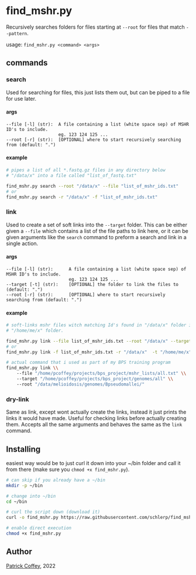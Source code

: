 # find_mshr.py

Recursively searches folders for files starting at `--root` for files that match `--pattern`.

usage: `find_mshr.py <command> <args>`

## commands

### search

Used for searching for files, this just lists them out, but can be piped to a file
for use later.

#### args

    --file [-l] (str):  A file containing a list (white space sep) of MSHR ID's to include. 
                        eg. 123 124 125 ...
    --root [-r] (str):  [OPTIONAL] where to start recursively searching from (default: ".")

#### example

```bash
# pipes a list of all *.fastq.gz files in any directory below 
# "/data/x" into a file called "list_of_fastq.txt"

find_mshr.py search --root "/data/x" --file "list_of_mshr_ids.txt"
# or 
find_mshr.py search -r "/data/x" -f "list_of_mshr_ids.txt"
```

### link

Used to create a set of soft links into the `--target` folder. This can be either given 
a `--file` which contains a list of the file paths to link here, or it can be given 
arguments like the `search` command to preform a search and link in a single action.

#### args

    --file [-l] (str):      A file containing a list (white space sep) of MSHR ID's to include. 
                            eg. 123 124 125 ...
    --target [-t] (str):    [OPTIONAL] the folder to link the files to (default: ".")
    --root [-r] (str):      [OPTIONAL] where to start recursively searching from (default: ".")

#### example

```bash
# soft-links mshr files witch matching Id's found in "/data/x" folder into the 
# "/home/me/x" folder.

find_mshr.py link --file list_of_mshr_ids.txt --root "/data/x" --target "/home/me/x"
# or 
find_mshr.py link -f list_of_mshr_ids.txt -r "/data/x"  -t "/home/me/x"

# actual command that i used as part of my BPS training program
find_mshr.py link \\
    --file "/home/pcoffey/projects/bps_project/mshr_lists/all.txt" \\
    --target "/home/pcoffey/projects/bps_project/genomes/all" \\
    --root "/data/melioidosis/genomes/Bpseudomallei/"
```

### dry-link

Same as link, except wont actually create the links, instead it just prints the links it
would have made. Useful for checking links before actually creating them. Accepts all the 
same arguments and behaves the same as the `link` command.

## Installing

easiest way would be to just curl it down into your ~/bin folder and call it from there (make sure you `chmod +x find_mshr.py`).

```bash
# can skip if you already have a ~/bin
mkdir -p ~/bin

# change into ~/bin
cd ~/bin

# curl the script down (download it)
curl -o find_mshr.py https://raw.githubusercontent.com/schlerp/find_mshr/main/find_mshr.py

# enable direct execution
chmod +x find_mshr.py
```

## Author

[Patrick Coffey](https://github.com/schlerp), 2022
